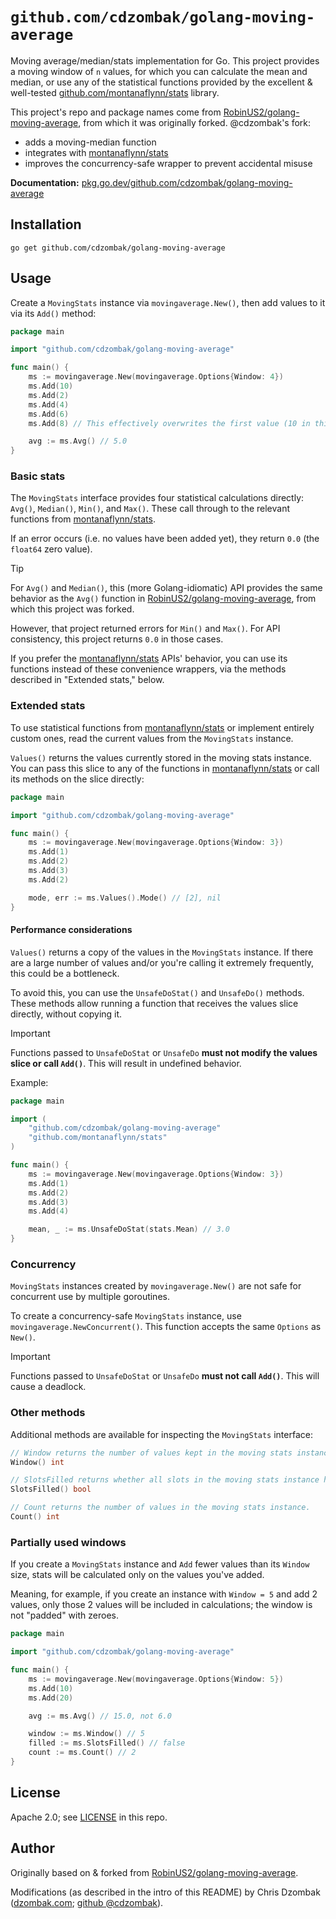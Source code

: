 # `github.com/cdzombak/golang-moving-average`

Moving average/median/stats implementation for Go. This project provides a moving window of `n` values, for which you can calculate the mean and median, or use any of the statistical functions provided by the excellent & well-tested [github.com/montanaflynn/stats](montanaflynn/stats) library.

This project's repo and package names come from [RobinUS2/golang-moving-average](https://github.com/RobinUS2/golang-moving-average), from which it was originally forked. @cdzombak's fork:

- adds a moving-median function
- integrates with [montanaflynn/stats](https://github.com/montanaflynn/stats)
- improves the concurrency-safe wrapper to prevent accidental misuse

**Documentation:** [pkg.go.dev/github.com/cdzombak/golang-moving-average](https://pkg.go.dev/github.com/cdzombak/golang-moving-average)

## Installation

```shell
go get github.com/cdzombak/golang-moving-average
```

## Usage

Create a `MovingStats` instance via `movingaverage.New()`, then add values to it via its `Add()` method:

```go
package main

import "github.com/cdzombak/golang-moving-average"

func main() {
	ms := movingaverage.New(movingaverage.Options{Window: 4})
	ms.Add(10)
	ms.Add(2)
	ms.Add(4)
	ms.Add(6)
	ms.Add(8) // This effectively overwrites the first value (10 in this example)

	avg := ms.Avg() // 5.0
}
```

### Basic stats

The `MovingStats` interface provides four statistical calculations directly: `Avg()`, `Median()`, `Min()`, and `Max()`. These call through to the relevant functions from [montanaflynn/stats](https://github.com/montanaflynn/stats).

If an error occurs (i.e. no values have been added yet), they return `0.0` (the `float64` zero value).

> [!TIP]
> For `Avg()` and `Median()`, this (more Golang-idiomatic) API provides the same behavior as the `Avg()` function in [RobinUS2/golang-moving-average](https://github.com/RobinUS2/golang-moving-average), from which this project was forked.
> 
> However, that project returned errors for `Min()` and `Max()`. For API consistency, this project returns `0.0` in those cases.
>
> If you prefer the [montanaflynn/stats](https://github.com/montanaflynn/stats) APIs' behavior, you can use its functions instead of these convenience wrappers, via the methods described in "Extended stats," below.

### Extended stats

To use statistical functions from [montanaflynn/stats](https://github.com/montanaflynn/stats) or implement entirely custom ones, read the current values from the `MovingStats` instance.

`Values()` returns the values currently stored in the moving stats instance. You can pass this slice to any of the functions in [montanaflynn/stats](https://github.com/montanaflynn/stats) or call its methods on the slice directly:

```go
package main

import "github.com/cdzombak/golang-moving-average"

func main() {
	ms := movingaverage.New(movingaverage.Options{Window: 3})
	ms.Add(1)
	ms.Add(2)
	ms.Add(3)
	ms.Add(2)

	mode, err := ms.Values().Mode() // [2], nil
}
```

#### Performance considerations

`Values()` returns a copy of the values in the `MovingStats` instance. If there are a large number of values and/or you're calling it extremely frequently, this could be a bottleneck.

To avoid this, you can use the `UnsafeDoStat()` and `UnsafeDo()` methods. These methods allow running a function that receives the values slice directly, without copying it.

> [!IMPORTANT]
> Functions passed to `UnsafeDoStat` or `UnsafeDo` **must not modify the values slice or call `Add()`**. This will result in undefined behavior.

Example:

```go
package main

import (
	"github.com/cdzombak/golang-moving-average"
	"github.com/montanaflynn/stats"
)

func main() {
	ms := movingaverage.New(movingaverage.Options{Window: 3})
	ms.Add(1)
	ms.Add(2)
	ms.Add(3)
	ms.Add(4)

	mean, _ := ms.UnsafeDoStat(stats.Mean) // 3.0
}
```

### Concurrency

`MovingStats` instances created by `movingaverage.New()` are not safe for concurrent use by multiple goroutines.

To create a concurrency-safe `MovingStats` instance, use `movingaverage.NewConcurrent()`. This function accepts the same `Options` as `New()`.

> [!IMPORTANT]
> Functions passed to `UnsafeDoStat` or `UnsafeDo` **must not call `Add()`**. This will cause a deadlock.

### Other methods

Additional methods are available for inspecting the `MovingStats` interface:

```go
// Window returns the number of values kept in the moving stats instance.
Window() int

// SlotsFilled returns whether all slots in the moving stats instance have been filled.
SlotsFilled() bool

// Count returns the number of values in the moving stats instance.
Count() int
```

### Partially used windows

If you create a `MovingStats` instance and `Add` fewer values than its `Window` size, stats will be calculated only on the values you've added.

Meaning, for example, if you create an instance with `Window = 5` and add 2 values, only those 2 values will be included in calculations; the window is not "padded" with zeroes.

```go
package main

import "github.com/cdzombak/golang-moving-average"

func main() {
	ms := movingaverage.New(movingaverage.Options{Window: 5})
	ms.Add(10)
	ms.Add(20)

	avg := ms.Avg() // 15.0, not 6.0

	window := ms.Window() // 5
	filled := ms.SlotsFilled() // false
	count := ms.Count() // 2
}
```

## License

Apache 2.0; see [LICENSE](LICENSE) in this repo.

## Author

Originally based on & forked from [RobinUS2/golang-moving-average](https://github.com/RobinUS2/golang-moving-average).

Modifications (as described in the intro of this README) by Chris Dzombak ([dzombak.com](https://dzombak.com); [github @cdzombak](https://github.com/cdzombak)).
